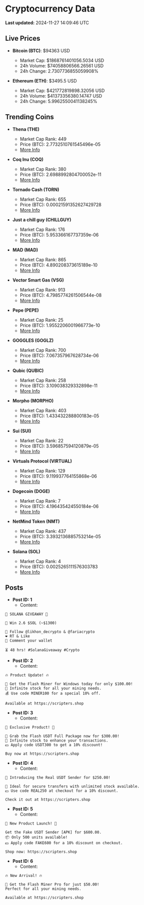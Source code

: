 # Cryptocurrency Data

**Last updated:** 2024-11-27 14:09:46 UTC

## Live Prices
- **Bitcoin (BTC)**: $94363 USD
  - Market Cap: $1868761401056.5034 USD
  - 24h Volume: $74058806566.26561 USD
  - 24h Change: 2.7307736855059908%

- **Ethereum (ETH)**: $3495.5 USD
  - Market Cap: $421772819898.32056 USD
  - 24h Volume: $41373356380.14747 USD
  - 24h Change: 5.9962550041138245%

## Trending Coins
- **Thena (THE)**
  - Market Cap Rank: 449
  - Price (BTC): 2.7732510761545496e-05
  - [More Info](https://www.coingecko.com/en/coins/thena)

- **Coq Inu (COQ)**
  - Market Cap Rank: 380
  - Price (BTC): 2.6988992804700052e-11
  - [More Info](https://www.coingecko.com/en/coins/coq-inu)

- **Tornado Cash (TORN)**
  - Market Cap Rank: 655
  - Price (BTC): 0.00021591352627429728
  - [More Info](https://www.coingecko.com/en/coins/tornado-cash)

- **Just a chill guy (CHILLGUY)**
  - Market Cap Rank: 176
  - Price (BTC): 5.953366167737359e-06
  - [More Info](https://www.coingecko.com/en/coins/just-a-chill-guy)

- **MAD (MAD)**
  - Market Cap Rank: 865
  - Price (BTC): 4.890208373615189e-10
  - [More Info](https://www.coingecko.com/en/coins/mad-2)

- **Vector Smart Gas (VSG)**
  - Market Cap Rank: 913
  - Price (BTC): 4.7985774261506544e-08
  - [More Info](https://www.coingecko.com/en/coins/vector-smart-gas)

- **Pepe (PEPE)**
  - Market Cap Rank: 25
  - Price (BTC): 1.9552206001966773e-10
  - [More Info](https://www.coingecko.com/en/coins/pepe)

- **GOGGLES (GOGLZ)**
  - Market Cap Rank: 700
  - Price (BTC): 7.067357967628734e-06
  - [More Info](https://www.coingecko.com/en/coins/goggles)

- **Qubic (QUBIC)**
  - Market Cap Rank: 258
  - Price (BTC): 3.109038329332898e-11
  - [More Info](https://www.coingecko.com/en/coins/qubic)

- **Morpho (MORPHO)**
  - Market Cap Rank: 403
  - Price (BTC): 1.433432288800183e-05
  - [More Info](https://www.coingecko.com/en/coins/morpho)

- **Sui (SUI)**
  - Market Cap Rank: 22
  - Price (BTC): 3.596857594120879e-05
  - [More Info](https://www.coingecko.com/en/coins/sui)

- **Virtuals Protocol (VIRTUAL)**
  - Market Cap Rank: 129
  - Price (BTC): 9.119937764155868e-06
  - [More Info](https://www.coingecko.com/en/coins/virtual-protocol)

- **Dogecoin (DOGE)**
  - Market Cap Rank: 7
  - Price (BTC): 4.196435424550184e-06
  - [More Info](https://www.coingecko.com/en/coins/dogecoin)

- **NetMind Token (NMT)**
  - Market Cap Rank: 437
  - Price (BTC): 3.3932136885753214e-05
  - [More Info](https://www.coingecko.com/en/coins/netmind-token)

- **Solana (SOL)**
  - Market Cap Rank: 4
  - Price (BTC): 0.0025265111576303783
  - [More Info](https://www.coingecko.com/en/coins/solana)

## Posts
- **Post ID: 1**
  - Content:
```
🚀 SOLANA GIVEAWAY 🚀

🎁 Win 2.6 $SOL (~$1300)

🤝 Follow @likhon_decrypto & @fariacrypto
❤️ RT & Like
💬 Comment your wallet

⏳ 48 hrs! #SolanaGiveaway #Crypto
```

- **Post ID: 2**
  - Content:
```
🔥 Product Update! 🔥

🚀 Get the Flash Miner for Windows today for only $100.00!
🔋 Infinite stock for all your mining needs.
💰 Use code MINER100 for a special 10% off.

Available at https://scripters.shop
```

- **Post ID: 3**
  - Content:
```
🎁 Exclusive Product! 🎁

💸 Grab the Flash USDT Full Package now for $300.00!
🎉 Infinite stock to enhance your transactions.
💵 Apply code USDT300 to get a 10% discount!

Buy now at https://scripters.shop
```

- **Post ID: 4**
  - Content:
```
💎 Introducing the Real USDT Sender for $250.00!

💼 Ideal for secure transfers with unlimited stock available.
💵 Use code REAL250 at checkout for a 10% discount.

Check it out at https://scripters.shop
```

- **Post ID: 5**
  - Content:
```
🚀 New Product Launch! 🚀

Get the Fake USDT Sender [APK] for $600.00.
📦 Only 500 units available!
💵 Apply code FAKE600 for a 10% discount on checkout.

Shop now: https://scripters.shop
```

- **Post ID: 6**
  - Content:
```
🔥 New Arrival! 🔥

💸 Get the Flash Miner Pro for just $50.00!
Perfect for all your mining needs.

Available at https://scripters.shop
```

